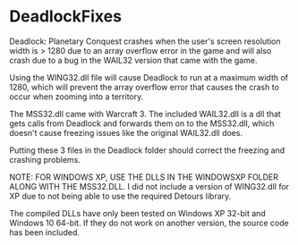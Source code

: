 # DeadlockFixes
Deadlock: Planetary Conquest crashes when the user's screen resolution width is > 1280 due to an array overflow error in the game and will also crash due to a bug in the WAIL32 version that came with the game.

Using the WING32.dll file will cause Deadlock to run at a maximum width of 1280, which will prevent the array overflow error that causes the crash to occur when zooming into a territory.

The MSS32.dll came with Warcraft 3. The included WAIL32.dll is a dll that gets calls from Deadlock and forwards them on to the MSS32.dll, which doesn't cause freezing issues like the original WAIL32.dll does.

Putting these 3 files in the Deadlock folder should correct the freezing and crashing problems.

NOTE: FOR WINDOWS XP, USE THE DLLS IN THE WINDOWSXP FOLDER ALONG WITH THE MSS32.DLL. I did not include a version of WING32.dll for XP due to not being able to use the required Detours library.

The compiled DLLs have only been tested on Windows XP 32-bit and Windows 10 64-bit. If they do not work on another version, the source code has been included.
